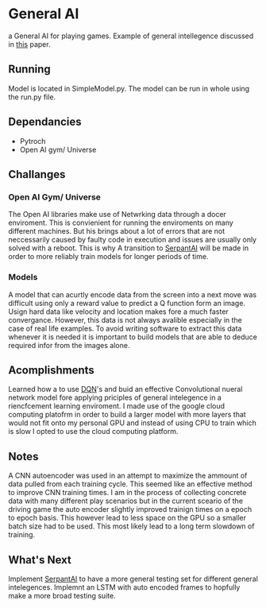 # General AI
a General AI for playing games. Example of general intellegence discussed in [this](https://www.cs.toronto.edu/~vmnih/docs/dqn.pdf) paper.

## Running
Model is located in SimpleModel.py. The model can be run in whole using the run.py file.

## Dependancies
* Pytroch
* Open AI gym/ Universe

## Challanges

### Open AI Gym/ Universe
The Open AI libraries make use of Netwrking data through a docer enviroment. This is convienient for running the enviroments on many different machines. But his brings about a lot of errors that are not neccessarily caused by faulty code in execution and issues are usually only solved with a reboot. This is why A transition to [SerpantAI](https://github.com/SerpentAI) will be made in order to more reliably train models for longer periods of time.

### Models
A model that can acurtly encode data from the screen into a next move was difficult using only a reward value to predict a Q function form an image. Usign hard data like velocity and location makes fore a much faster convergance. However, this data is not always avalible especially in the case of real life examples. To avoid writing software to extract this data whenever it is needed it is important to build models that are able to deduce required infor from the images alone.

## Acomplishments
Learned how a to use [DQN](https://www.cs.toronto.edu/~vmnih/docs/dqn.pdf)'s and buid an effective Convolutional nueral network model fore applying priciples of general intelegence in a riencfcement learning enviroment. I made use of the google cloud computing platofrm in order to build a larger model with more layers that would not fit onto my personal GPU and instead of using CPU to train which is slow I opted to use the cloud computing platform.

## Notes
A CNN autoencoder was used in an attempt to maximize the ammount of data pulled from each training cycle. This seemed like an effective method to improve CNN training times. I am in the process of collecting concrete data with many different play scenarios but in the current sceario of the driving game the auto encoder slightly improved trainign times on a epoch to epoch basis. This however lead to less space on the GPU so a smaller batch size had to be used. This most likely lead to a long term slowdown of training.

## What's Next
Implement [SerpantAI](https://github.com/SerpentAI) to have a more general testing set for different general intelegences. Implemnt an LSTM with auto encoded frames to hopfully make a more broad testing suite.
